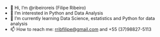 - 👋 Hi, I’m @ribeiroreis (Filipe Ribeiro)
- 👀 I’m interested in Python and Data Analysis
- 🌱 I’m currently learning Data Science, estatistics and Python for data analysis 
- 📫 How to reach me: rribfilipe@gmail.com and +55 (37)98827-5113

<!---
ribeiroreis/ribeiroreis is a ✨ special ✨ repository because its `README.md` (this file) appears on your GitHub profile.
You can click the Preview link to take a look at your changes.
--->
